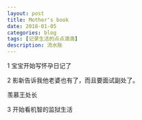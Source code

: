```yaml
---
layout: post
title: Mother's book
date: 2018-01-05
categories: blog
tags: [记录生活的点点滴滴]
description: 流水账
---
```


1 宝宝开始写怀孕日记了

2 影新告诉我他老婆也有了，而且要面试副处了。
  
  羡慕王处长

3 开始看机智的监狱生活


